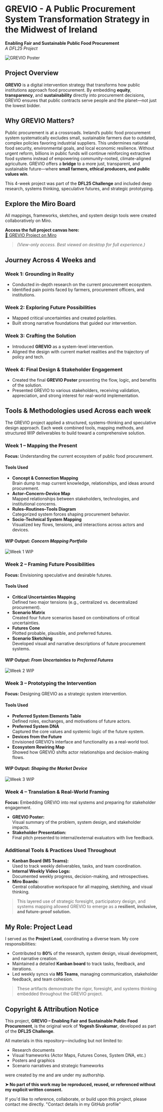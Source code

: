 # GREVIO - A Public Procurement System Transformation Strategy in the Midwest of Ireland
**Enabling Fair and Sustainable Public Food Procurement**  
_A DFL25 Project_

![GREVIO Poster](./d620483b-aed1-4411-945d-b3fb65aa6664.png)

## Project Overview

**GREVIO** is a digital intervention strategy that transforms how public institutions approach food procurement. By embedding **equity**, **transparency**, and **sustainability** directly into procurement decisions, GREVIO ensures that public contracts serve people and the planet—not just the lowest bidder.

## Why GREVIO Matters?

Public procurement is at a crossroads. Ireland’s public food procurement system systematically excludes small, sustainable farmers due to outdated, complex policies favoring industrial suppliers. This undermines national food security, environmental goals, and local economic resilience. Without urgent reform, billions in public funds will continue reinforcing extractive food systems instead of empowering community-rooted, climate-aligned agriculture. GREVIO offers a **bridge** to a more just, transparent, and sustainable future—where **small farmers, ethical producers, and public values win**.

This 4-week project was part of the **DFL25 Challenge** and included deep research, systems thinking, speculative futures, and strategic prototyping.

## Explore the Miro Board

All mappings, frameworks, sketches, and system design tools were created collaboratively on Miro.

**Access the full project canvas here:**  
[🔗 GREVIO Project on Miro](https://miro.com/app/board/uXjVIzqdn4I=/)

> *(View-only access. Best viewed on desktop for full experience.)*

## Journey Across 4 Weeks and

### Week 1: Grounding in Reality
- Conducted in-depth research on the current procurement ecosystem.
- Identified pain points faced by farmers, procurement officers, and institutions.

### Week 2: Exploring Future Possibilities
- Mapped critical uncertainties and created polarities.
- Built strong narrative foundations that guided our intervention.

### Week 3: Crafting the Solution
- Introduced **GREVIO** as a system-level intervention.
- Aligned the design with current market realities and the trajectory of policy and tech.

### Week 4: Final Design & Stakeholder Engagement
- Created the final **GREVIO Poster** presenting the flow, logic, and benefits of the solution.
- Presented GREVIO to various stakeholders, receiving validation, appreciation, and strong interest for real-world implementation.

## Tools & Methodologies used Across each week

The GREVIO project applied a structured, systems-thinking and speculative design approach. Each week combined tools, mapping methods, and structured WIP deliverables to build toward a comprehensive solution.

### Week 1 – Mapping the Present  
**Focus:** Understanding the current ecosystem of public food procurement.

#### Tools Used
- **Concept & Connection Mapping**  
  Brain dump to map current knowledge, relationships, and ideas around procurement.
- **Actor–Concern–Device Map**  
  Mapped relationships between stakeholders, technologies, and institutional concerns.
- **Rules–Routines–Tools Diagram**  
  Categorized system forces shaping procurement behavior.
- **Socio-Technical System Mapping**  
  Visualized key flows, tensions, and interactions across actors and devices.

#### WIP Output: *Concern Mapping Portfolio*
![Week 1 WIP](./60806ff9-caf7-4558-8582-c6cc223b07b4.png)

### Week 2 – Framing Future Possibilities  
**Focus:** Envisioning speculative and desirable futures.

#### Tools Used
- **Critical Uncertainties Mapping**  
  Defined two major tensions (e.g., centralized vs. decentralized procurement).
- **Scenario Matrix**  
  Created four future scenarios based on combinations of critical uncertainties.
- **Futures Cone**  
  Plotted probable, plausible, and preferred futures.
- **Scenario Sketching**  
  Developed visual and narrative descriptions of future procurement systems.

#### WIP Output: *From Uncertainties to Preferred Futures*
![Week 2 WIP](./8010271f-c13d-4353-8604-7b92f3b19511.png)

### Week 3 – Prototyping the Intervention  
**Focus:** Designing GREVIO as a strategic system intervention.

#### Tools Used
- **Preferred System Elements Table**  
  Defined roles, exchanges, and motivations of future actors.
- **Preferred System DNA**  
  Captured the core values and systemic logic of the future system.
- **Devices from the Future**  
  Envisioned GREVIO’s interface and functionality as a real-world tool.
- **Ecosystem Rewiring Map**  
  Showed how GREVIO shifts actor relationships and decision-making flows.

#### WIP Output: *Shaping the Market Device*
![Week 3 WIP](./e5ab4f5d-4473-4b77-a06d-a1db9d501aae.png)

### Week 4 – Translation & Real-World Framing  
**Focus:** Embedding GREVIO into real systems and preparing for stakeholder engagement.

- **GREVIO Poster:**  
  Visual summary of the problem, system design, and stakeholder impacts.
- **Stakeholder Presentation:**  
  Final pitch presented to internal/external evaluators with live feedback.

### Additional Tools & Practices Used Throughout
- **Kanban Board (MS Teams):**  
  Used to track weekly deliverables, tasks, and team coordination.
- **Internal Weekly Video Logs:**  
  Documented weekly progress, decision-making, and retrospectives.
- **Miro Boards:**  
  Central collaborative workspace for all mapping, sketching, and visual thinking.

> This layered use of strategic foresight, participatory design, and systems mapping allowed GREVIO to emerge as a **resilient, inclusive, and future-proof solution.**

## My Role: Project Lead

I served as the **Project Lead**, coordinating a diverse team. My core responsibilities:

- Contributed to **80%** of the research, system design, visual development, and narrative creation.
- Maintained a detailed **Kanban board** to track tasks, feedback, and iterations.
- Led weekly syncs via **MS Teams**, managing communication, stakeholder feedback, and team cohesion.

> These artifacts demonstrate the rigor, foresight, and systems thinking embedded throughout the GREVIO project.

## Copyright & Attribution Notice

This project, **GREVIO – Enabling Fair and Sustainable Public Food Procurement**, is the original work of **Yogesh Sivakumar**, developed as part of the **DFL25 Challenge**.

All materials in this repository—including but not limited to:
- Research documents  
- Visual frameworks (Actor Maps, Futures Cones, System DNA, etc.)  
- Posters and graphics  
- Scenario narratives and strategic frameworks  

were created by me and are under my authorship.

**➤ No part of this work may be reproduced, reused, or referenced without my explicit written consent.**

If you'd like to reference, collaborate, or build upon this project, please contact me directly. 
"Contact details in my GitHub profile"

